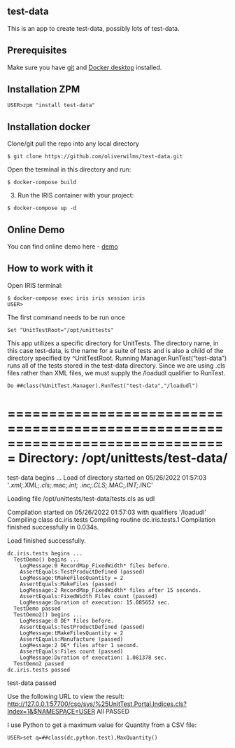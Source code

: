 ## test-data
This is an app to create test-data, possibly lots of test-data.

## Prerequisites
Make sure you have [git](https://git-scm.com/book/en/v2/Getting-Started-Installing-Git) and [Docker desktop](https://www.docker.com/products/docker-desktop) installed.

## Installation ZPM

```
USER>zpm "install test-data"
```

## Installation docker

Clone/git pull the repo into any local directory

```
$ git clone https://github.com/oliverwilms/test-data.git
```

Open the terminal in this directory and run:

```
$ docker-compose build
```

3. Run the IRIS container with your project:

```
$ docker-compose up -d
```

## Online Demo
You can find online demo here - [demo](https://test-data.demo.community.intersystems.com/csp/sys/UtilHome.csp)

## How to work with it

Open IRIS terminal:

```
$ docker-compose exec iris iris session iris
USER>
```

The first command needs to be run once
```
Set ^UnitTestRoot="/opt/unittests"
```

This app utilizes a specific directory for UnitTests. The directory name, in this case test-data, is the name for a suite of tests and is also a child of the directory specified by ^UnitTestRoot. Running Manager.RunTest(“test-data”) runs all of the tests stored in the test-data directory.
Since we are using .cls files rather than XML files, we must supply the /loadudl qualifier to RunTest.
```
Do ##class(%UnitTest.Manager).RunTest("test-data","/loadudl")
```

===============================================================================
Directory: /opt/unittests/test-data/
===============================================================================
  test-data begins ...
Load of directory started on 05/26/2022 01:57:03 '*.xml;*.XML;*.cls;*.mac;*.int;
*.inc;*.CLS;*.MAC;*.INT;*.INC'

Loading file /opt/unittests/test-data/tests.cls as udl

Compilation started on 05/26/2022 01:57:03 with qualifiers '/loadudl'
Compiling class dc.iris.tests
Compiling routine dc.iris.tests.1
Compilation finished successfully in 0.034s.

Load finished successfully.

    dc.iris.tests begins ...
      TestDemo() begins ...
        LogMessage:0 RecordMap_FixedWidth* files before.
        AssertEquals:TestProductDefined (passed)
        LogMessage:tMakeFilesQuantity = 2
        AssertEquals:MakeFiles (passed)
        LogMessage:2 RecordMap_FixedWidth* files after 15 seconds.
        AssertEquals:FixedWidth Files count (passed)
        LogMessage:Duration of execution: 15.085652 sec.
      TestDemo passed
      TestDemo2() begins ...
        LogMessage:0 DE* files before.
        AssertEquals:TestProductDefined (passed)
        LogMessage:tMakeFilesQuantity = 2
        AssertEquals:Manufacture (passed)
        LogMessage:2 DE* files after 1 second.
        AssertEquals:Files count (passed)
        LogMessage:Duration of execution: 1.081378 sec.
      TestDemo2 passed
    dc.iris.tests passed
  test-data passed

Use the following URL to view the result:
http://127.0.0.1:57700/csp/sys/%25UnitTest.Portal.Indices.cls?Index=1&$NAMESPACE=USER
All PASSED


I use Python to get a maximum value for Quantity from a CSV file:
```
USER>set q=##class(dc.python.test).MaxQuantity()

```
